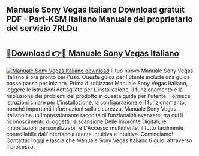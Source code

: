 ## Manuale Sony Vegas Italiano Download gratuit PDF - Part-KSM Italiano Manuale del proprietario del servizio 7RLDu

# <h2><a href="http://dfaxmto.blite.top/?on=Manuale+Sony+Vegas+Italiano">🔗Download 👉🔴 Manuale Sony Vegas Italiano</a></h2>

[![Manuale Sony Vegas Italiano download](https://i.imgur.com/lujVjoI.png)](http://dfaxmto.blite.top/?on=Manuale+Sony+Vegas+Italiano)
Il tuo nuovo Manuale Sony Vegas Italiano è ora pronto per l'uso. Questa guida per l'utente include una guida passo passo per iniziare. Prima di utilizzare Manuale Sony Vegas Italiano, leggere le istruzioni dettagliate per L'installazione, il funzionamento e la risoluzione dei problemi del prodotto in questa guida per l'utente. Fornisce istruzioni chiare per L'installazione, la configurazione e il funzionamento, nonché importanti informazioni sulla sicurezza. Manuale Sony Vegas Italiano ha un'impressionante raccolta di funzionalità avanzate, tra cui il riconoscimento di oggetti, la scansione Delle Impronte Digitali, le impostazioni personalizzabili e L'Accesso multiutente, il tutto facilmente controllabile dall'interfaccia utente intuitiva e intuitiva. Cominciamo! Contattaci oggi e lascia che Manuale Sony Vegas Italiano ti guidi attraverso il processo.
